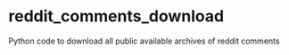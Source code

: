 # reddit_comments_download
Python code to download all public available archives of reddit comments

